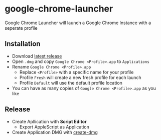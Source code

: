 # google-chrome-launcher
Google Chrome Launcher will launch a Google Chrome Instance with a seperate profile

## Installation
* Download [latest release](https://github.com/qoomon/google-chrome-launcher/releases)
* Open `.dmg` and copy `Google Chrome <Profile>.app` to `Applications`
* Rename `Google Chrome <Profile>.app`
  * Replace `<Profile>` with a specific name for your profile
  * Profile `Fresh` will create a new fresh profile for each launch
  * Profile `Default` will use the default profile location
* You can have as many copies of `Google Chrome <Profile>.app` as you like

## Release
* Create Apllication with **Script Editor**
  * Export AppleScript as Application
* Create Application DMG with [create-dmg](https://github.com/sindresorhus/create-dmg)
